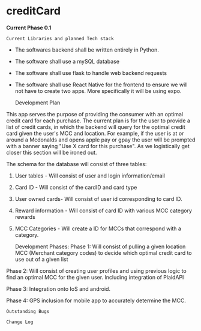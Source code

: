 # creditCard
**Current Phase  0.1**

    Current Libraries and planned Tech stack

- The softwares backend shall be written entirely in Python.
- The software shall use a mySQL database
- The software shall use flask to handle web backend requests
- The software shall use React Native for the frontend to ensure we will not have to create two apps. More specifically it will be using expo.


    Development Plan
    
This app serves the purpose of providing the consumer with an optimal credit card for each purchase.
The current plan is for the user to provide a list of credit cards, in which the backend will query for the optimal credit card given the user's MCC and location.
For example, if the user is at or around a Mcdonalds and opens apple pay or gpay the user will be prompted with a banner saying "Use X card for this purchase".
As we logistically get closer this section will be ironed out.

The schema for the database will consist of three tables: 
1. User tables - Will consist of user and login information/email
2. Card ID - Will consist of the cardID and card type
3. User owned cards- Will consist of user id corresponding to card ID.
4. Reward information - Will consist of card ID with various MCC category rewards
5. MCC Categories - Will create a ID for MCCs that correspond with a category.


    Development Phases:
Phase 1: Will consist of pulling a given location MCC (Merchant category codes)
to decide which optimal credit card to use out of a given list

Phase 2: Will consist of creating user profiles and using previous logic to find
an optimal MCC for the given user. Including integration of PlaidAPI

Phase 3: Integration onto IoS and android.

Phase 4: GPS inclusion for mobile app to accurately determine the MCC.

    Outstanding Bugs

    Change Log
